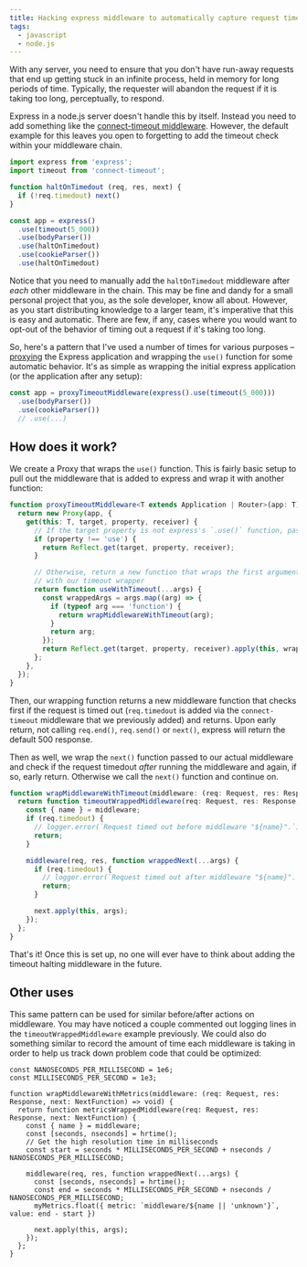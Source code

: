 ```yaml
---
title: Hacking express middleware to automatically capture request timeouts
tags:
  - javascript
  - node.js
---
```


With any server, you need to ensure that you don't have run-away requests that end up getting stuck in an infinite process, held in memory for long periods of time. Typically, the requester will abandon the request if it is taking too long, perceptually, to respond.

Express in a node.js server doesn't handle this by itself. Instead you need to add something like the [connect-timeout middleware](https://expressjs.com/en/resources/middleware/timeout.html). However, the default example for this leaves you open to forgetting to add the timeout check within your middleware chain.

```js
import express from 'express';
import timeout from 'connect-timeout';

function haltOnTimedout (req, res, next) {
  if (!req.timedout) next()
}

const app = express()
  .use(timeout(5_000))
  .use(bodyParser())
  .use(haltOnTimedout)
  .use(cookieParser())
  .use(haltOnTimedout)
```

Notice that you need to manually add the `haltOnTimedout` middleware after _each_ other middleware in the chain. This may be fine and dandy for a small personal project that you, as the sole developer, know all about. However, as you start distributing knowledge to a larger team, it's imperative that this is easy and automatic. There are few, if any, cases where you would want to opt-out of the behavior of timing out a request if it's taking too long.

<!-- truncate -->

So, here's a pattern that I've used a number of times for various purposes – [proxying](https://developer.mozilla.org/en-US/docs/Web/JavaScript/Reference/Global_Objects/Proxy) the Express application and wrapping the `use()` function for some automatic behavior. It's as simple as wrapping the initial express application (or the application after any setup):

```ts
const app = proxyTimeoutMiddleware(express().use(timeout(5_000)))
  .use(bodyParser())
  .use(cookieParser())
  // .use(...)
```

## How does it work?

We create a Proxy that wraps the `use()` function. This is fairly basic setup to pull out the middleware that is added to express and wrap it with another function:

```ts
function proxyTimeoutMiddleware<T extends Application | Router>(app: T) {
  return new Proxy(app, {
    get(this: T, target, property, receiver) {
      // If the target property is not express's `.use()` function, pass through to the default behavior
      if (property !== 'use') {
        return Reflect.get(target, property, receiver);
      }

      // Otherwise, return a new function that wraps the first argument, given that it is a function
      // with our timeout wrapper
      return function useWithTimeout(...args) {
        const wrappedArgs = args.map((arg) => {
          if (typeof arg === 'function') {
            return wrapMiddlewareWithTimeout(arg);
          }
          return arg;
        });
        return Reflect.get(target, property, receiver).apply(this, wrappedArgs);
      };
    },
  });
}
```

Then, our wrapping function returns a new middleware function that checks first if the request is timed out (`req.timedout` is added via the `connect-timeout` middleware that we previously added) and returns. Upon early return, not calling `req.end()`, `req.send()` or `next()`, express will return the default 500 response.

Then as well, we wrap the `next()` function passed to our actual middleware and check if the request timedout _after_ running the middleware and again, if so, early return. Otherwise we call the `next()` function and continue on.

```ts
function wrapMiddlewareWithTimeout(middleware: (req: Request, res: Response, next: NextFunction) => void) {
  return function timeoutWrappedMiddleware(req: Request, res: Response, next: NextFunction) {
    const { name } = middleware;
    if (req.timedout) {
      // logger.error(`Request timed out before middleware "${name}".`);
      return;
    }

    middleware(req, res, function wrappedNext(...args) {
      if (req.timedout) {
        // logger.error(`Request timed out after middleware "${name}".`);
        return;
      }

      next.apply(this, args);
    });
  };
}
```

That's it! Once this is set up, no one will ever have to think about adding the timeout halting middleware in the future.

## Other uses

This same pattern can be used for similar before/after actions on middleware. You may have noticed a couple commented out logging lines in the `timeoutWrappedMiddleware` example previously. We could also do something similar to record the amount of time each middleware is taking in order to help us track down problem code that could be optimized:

```tsx
const NANOSECONDS_PER_MILLISECOND = 1e6;
const MILLISECONDS_PER_SECOND = 1e3;

function wrapMiddlewareWithMetrics(middleware: (req: Request, res: Response, next: NextFunction) => void) {
  return function metricsWrappedMiddleware(req: Request, res: Response, next: NextFunction) {
    const { name } = middleware;
    const [seconds, nseconds] = hrtime();
    // Get the high resolution time in milliseconds
    const start = seconds * MILLISECONDS_PER_SECOND + nseconds / NANOSECONDS_PER_MILLISECOND;

    middleware(req, res, function wrappedNext(...args) {
      const [seconds, nseconds] = hrtime();
      const end = seconds * MILLISECONDS_PER_SECOND + nseconds / NANOSECONDS_PER_MILLISECOND;
      myMetrics.float({ metric: `middleware/${name || 'unknown'}`, value: end - start })

      next.apply(this, args);
    });
  };
}
```